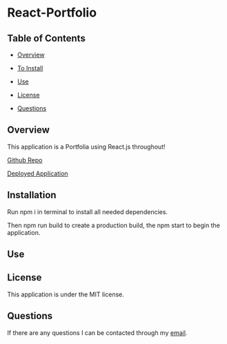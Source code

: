 # React-Portfolio

## Table of Contents

* [Overview](#overview)

* [To Install](#installation)

* [Use](#use)

* [License](#license)

* [Questions](#questions)

## Overview

This application is a Portfolia using React.js throughout!

[Github Repo](https://github.com/tloyzelle/React-Portfolio)

[Deployed Application]()

## Installation
Run npm i in terminal to install all needed dependencies. 

Then npm run build to create a production build, the npm start to begin the application.

## Use


## License
This application is under the MIT license.

## Questions
If there are any questions I can be contacted through my [email](tloyzelle@gmail.com).
